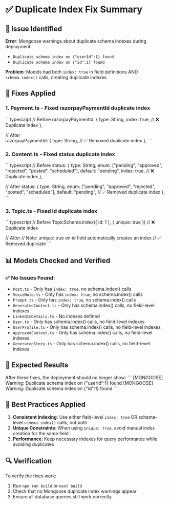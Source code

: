 # ✅ Duplicate Index Fix Summary

## 🚨 Issue Identified
**Error**: Mongoose warnings about duplicate schema indexes during deployment:
- `Duplicate schema index on {"userId":1} found`
- `Duplicate schema index on {"id":1} found`

**Problem**: Models had both `index: true` in field definitions AND `schema.index()` calls, creating duplicate indexes.

## 🔧 **Fixes Applied**

### **1. Payment.ts - Fixed razorpayPaymentId duplicate index**
\`\`\`typescript
// Before
razorpayPaymentId: {
  type: String,
  index: true,  // ❌ Duplicate index
},

// After  
razorpayPaymentId: {
  type: String,  // ✅ Removed duplicate index
},
\`\`\`

### **2. Content.ts - Fixed status duplicate index**
\`\`\`typescript
// Before
status: {
  type: String,
  enum: ["pending", "approved", "rejected", "posted", "scheduled"],
  default: "pending",
  index: true,  // ❌ Duplicate index
},

// After
status: {
  type: String,
  enum: ["pending", "approved", "rejected", "posted", "scheduled"],
  default: "pending",  // ✅ Removed duplicate index
},
\`\`\`

### **3. Topic.ts - Fixed id duplicate index**
\`\`\`typescript
// Before
TopicSchema.index({ id: 1 }, { unique: true })  // ❌ Duplicate index

// After
// Note: unique: true on id field automatically creates an index  // ✅ Removed duplicate
\`\`\`

## 📊 **Models Checked and Verified**

### **✅ No Issues Found:**
- `Post.ts` - Only has `index: true`, no schema.index() calls
- `VoiceNote.ts` - Only has `index: true`, no schema.index() calls  
- `Prompt.ts` - Only has `index: true`, no schema.index() calls
- `GeneratedContent.ts` - Only has schema.index() calls, no field-level indexes
- `LinkedInDetails.ts` - No indexes defined
- `User.ts` - Only has schema.index() calls, no field-level indexes
- `UserProfile.ts` - Only has schema.index() calls, no field-level indexes
- `ApprovedContent.ts` - Only has schema.index() calls, no field-level indexes
- `GeneratedStory.ts` - Only has schema.index() calls, no field-level indexes

## 🎯 **Expected Results**

After these fixes, the deployment should no longer show:
\`\`\`
[MONGOOSE] Warning: Duplicate schema index on {"userId":1} found
[MONGOOSE] Warning: Duplicate schema index on {"id":1} found
\`\`\`

## 📝 **Best Practices Applied**

1. **Consistent Indexing**: Use either field-level `index: true` OR schema-level `schema.index()` calls, not both
2. **Unique Constraints**: When using `unique: true`, avoid manual index creation for the same field
3. **Performance**: Keep necessary indexes for query performance while avoiding duplicates

## 🔍 **Verification**

To verify the fixes work:
1. Run `npm run build` or `next build`
2. Check that no Mongoose duplicate index warnings appear
3. Ensure all database queries still work correctly

